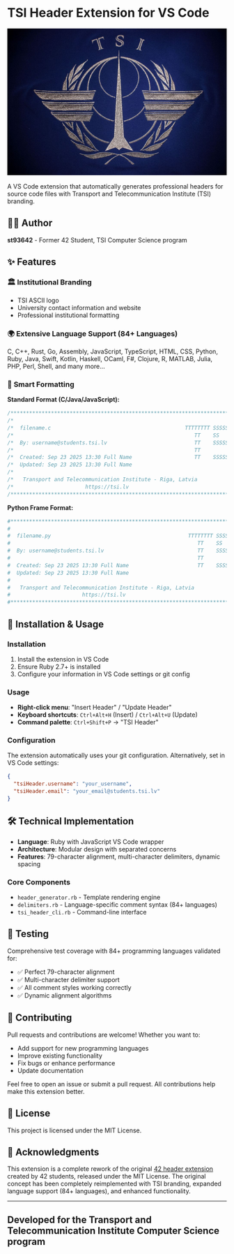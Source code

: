 # TSI Header Extension for VS Code

![TSI Logo](tsi.jpg)

A VS Code extension that automatically generates professional headers for source code files with Transport and Telecommunication Institute (TSI) branding.

## 👨‍💻 Author

**st93642** - Former 42 Student, TSI Computer Science program

## ✨ Features

### 🏛️ **Institutional Branding**

- TSI ASCII logo
- University contact information and website
- Professional institutional formatting

### 🌍 **Extensive Language Support (84+ Languages)**

C, C++, Rust, Go, Assembly, JavaScript, TypeScript, HTML, CSS, Python, Ruby, Java, Swift, Kotlin, Haskell, OCaml, F#, Clojure, R, MATLAB, Julia, PHP, Perl, Shell, and many more...

### 🎨 **Smart Formatting**

**Standard Format (C/Java/JavaScript):**

```c
/*****************************************************************************/
/*                                                                           */
/*  filename.c                                           TTTTTTTT SSSSSSS II */
/*                                                          TT    SS      II */
/*  By: username@students.tsi.lv                            TT    SSSSSSS II */
/*                                                          TT         SS II */
/*  Created: Sep 23 2025 13:30 Full Name                    TT    SSSSSSS II */
/*  Updated: Sep 23 2025 13:30 Full Name                                     */
/*                                                                           */
/*   Transport and Telecommunication Institute - Riga, Latvia                */
/*                       https://tsi.lv                                      */
/*****************************************************************************/
```

**Python Frame Format:**

```python
#*****************************************************************************#
#                                                                             #
#  filename.py                                            TTTTTTTT SSSSSSS II #
#                                                            TT    SS      II #
#  By: username@students.tsi.lv                              TT    SSSSSSS II #
#                                                            TT         SS II #
#  Created: Sep 23 2025 13:30 Full Name                      TT    SSSSSSS II #
#  Updated: Sep 23 2025 13:30 Full Name                                       #
#                                                                             #
#   Transport and Telecommunication Institute - Riga, Latvia                  #
#                       https://tsi.lv                                        #
#*****************************************************************************#
```

## 🚀 Installation & Usage

### **Installation**

1. Install the extension in VS Code
2. Ensure Ruby 2.7+ is installed
3. Configure your information in VS Code settings or git config

### **Usage**

- **Right-click menu**: "Insert Header" / "Update Header"
- **Keyboard shortcuts**: `Ctrl+Alt+H` (Insert) / `Ctrl+Alt+U` (Update)
- **Command palette**: `Ctrl+Shift+P` → "TSI Header"

### **Configuration**

The extension automatically uses your git configuration. Alternatively, set in VS Code settings:

```json
{
  "tsiHeader.username": "your_username",
  "tsiHeader.email": "your_email@students.tsi.lv"
}
```

## 🛠️ Technical Implementation

- **Language**: Ruby with JavaScript VS Code wrapper
- **Architecture**: Modular design with separated concerns
- **Features**: 79-character alignment, multi-character delimiters, dynamic spacing

### **Core Components**

- `header_generator.rb` - Template rendering engine
- `delimiters.rb` - Language-specific comment syntax (84+ languages)  
- `tsi_header_cli.rb` - Command-line interface

## 🧪 Testing

Comprehensive test coverage with 84+ programming languages validated for:

- ✅ Perfect 79-character alignment
- ✅ Multi-character delimiter support
- ✅ All comment styles working correctly
- ✅ Dynamic alignment algorithms

## 🤝 Contributing

Pull requests and contributions are welcome! Whether you want to:

- Add support for new programming languages
- Improve existing functionality
- Fix bugs or enhance performance
- Update documentation

Feel free to open an issue or submit a pull request. All contributions help make this extension better.

## 📄 License

This project is licensed under the MIT License.

## 🙏 Acknowledgments

This extension is a complete rework of the original [42 header extension](https://github.com/kube/vscode-42header) created by 42 students, released under the MIT License. The original concept has been completely reimplemented with TSI branding, expanded language support (84+ languages), and enhanced functionality.

---

## Developed for the Transport and Telecommunication Institute Computer Science program

